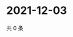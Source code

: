 # 2021-12-03

共 0 条

<!-- BEGIN WEIBO -->
<!-- 最后更新时间 Fri Dec 03 2021 19:12:31 GMT+0800 (China Standard Time) -->

<!-- END WEIBO -->
